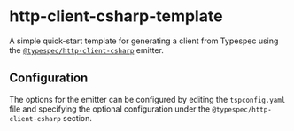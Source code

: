 # http-client-csharp-template

A simple quick-start template for generating a client from Typespec using the [`@typespec/http-client-csharp`](https://www.npmjs.com/package/@typespec/http-client-csharp) emitter.

## Configuration

The options for the emitter can be configured by editing the `tspconfig.yaml` file and specifying the optional configuration
under the `@typespec/http-client-csharp` section.
